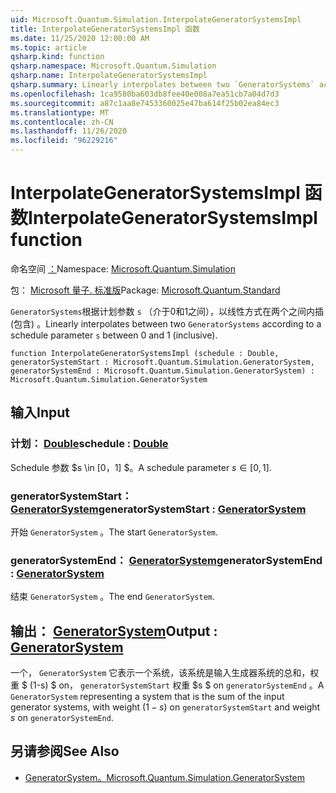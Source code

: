 ```yaml
---
uid: Microsoft.Quantum.Simulation.InterpolateGeneratorSystemsImpl
title: InterpolateGeneratorSystemsImpl 函数
ms.date: 11/25/2020 12:00:00 AM
ms.topic: article
qsharp.kind: function
qsharp.namespace: Microsoft.Quantum.Simulation
qsharp.name: InterpolateGeneratorSystemsImpl
qsharp.summary: Linearly interpolates between two `GeneratorSystems` according to a schedule parameter `s` between 0 and 1 (inclusive).
ms.openlocfilehash: 1ca9580ba603db8fee40e008a7ea51cb7a04d7d3
ms.sourcegitcommit: a87c1aa8e7453360025e47ba614f25b02ea84ec3
ms.translationtype: MT
ms.contentlocale: zh-CN
ms.lasthandoff: 11/26/2020
ms.locfileid: "96229216"
---
```

# <a name="interpolategeneratorsystemsimpl-function"></a><span data-ttu-id="1be00-102">InterpolateGeneratorSystemsImpl 函数</span><span class="sxs-lookup"><span data-stu-id="1be00-102">InterpolateGeneratorSystemsImpl function</span></span>

<span data-ttu-id="1be00-103">命名空间 [：](xref:Microsoft.Quantum.Simulation)</span><span class="sxs-lookup"><span data-stu-id="1be00-103">Namespace: [Microsoft.Quantum.Simulation](xref:Microsoft.Quantum.Simulation)</span></span>

<span data-ttu-id="1be00-104">包： [Microsoft 量子. 标准版](https://nuget.org/packages/Microsoft.Quantum.Standard)</span><span class="sxs-lookup"><span data-stu-id="1be00-104">Package: [Microsoft.Quantum.Standard](https://nuget.org/packages/Microsoft.Quantum.Standard)</span></span>


<span data-ttu-id="1be00-105">`GeneratorSystems`根据计划参数 `s` （介于0和1之间），以线性方式在两个之间内插 (包含) 。</span><span class="sxs-lookup"><span data-stu-id="1be00-105">Linearly interpolates between two `GeneratorSystems` according to a schedule parameter `s` between 0 and 1 (inclusive).</span></span>

```qsharp
function InterpolateGeneratorSystemsImpl (schedule : Double, generatorSystemStart : Microsoft.Quantum.Simulation.GeneratorSystem, generatorSystemEnd : Microsoft.Quantum.Simulation.GeneratorSystem) : Microsoft.Quantum.Simulation.GeneratorSystem
```


## <a name="input"></a><span data-ttu-id="1be00-106">输入</span><span class="sxs-lookup"><span data-stu-id="1be00-106">Input</span></span>

### <a name="schedule--double"></a><span data-ttu-id="1be00-107">计划： [Double](xref:microsoft.quantum.lang-ref.double)</span><span class="sxs-lookup"><span data-stu-id="1be00-107">schedule : [Double](xref:microsoft.quantum.lang-ref.double)</span></span>

<span data-ttu-id="1be00-108">Schedule 参数 $s \in [0，1] $。</span><span class="sxs-lookup"><span data-stu-id="1be00-108">A schedule parameter $s\in[0,1]$.</span></span>


### <a name="generatorsystemstart--generatorsystem"></a><span data-ttu-id="1be00-109">generatorSystemStart： [GeneratorSystem](xref:Microsoft.Quantum.Simulation.GeneratorSystem)</span><span class="sxs-lookup"><span data-stu-id="1be00-109">generatorSystemStart : [GeneratorSystem](xref:Microsoft.Quantum.Simulation.GeneratorSystem)</span></span>

<span data-ttu-id="1be00-110">开始 `GeneratorSystem` 。</span><span class="sxs-lookup"><span data-stu-id="1be00-110">The start `GeneratorSystem`.</span></span>


### <a name="generatorsystemend--generatorsystem"></a><span data-ttu-id="1be00-111">generatorSystemEnd： [GeneratorSystem](xref:Microsoft.Quantum.Simulation.GeneratorSystem)</span><span class="sxs-lookup"><span data-stu-id="1be00-111">generatorSystemEnd : [GeneratorSystem](xref:Microsoft.Quantum.Simulation.GeneratorSystem)</span></span>

<span data-ttu-id="1be00-112">结束 `GeneratorSystem` 。</span><span class="sxs-lookup"><span data-stu-id="1be00-112">The end `GeneratorSystem`.</span></span>



## <a name="output--generatorsystem"></a><span data-ttu-id="1be00-113">输出： [GeneratorSystem](xref:Microsoft.Quantum.Simulation.GeneratorSystem)</span><span class="sxs-lookup"><span data-stu-id="1be00-113">Output : [GeneratorSystem](xref:Microsoft.Quantum.Simulation.GeneratorSystem)</span></span>

<span data-ttu-id="1be00-114">一个， `GeneratorSystem` 它表示一个系统，该系统是输入生成器系统的总和，权重 $ (1-s) $ on， `generatorSystemStart` 权重 $s $ on `generatorSystemEnd` 。</span><span class="sxs-lookup"><span data-stu-id="1be00-114">A `GeneratorSystem` representing a system that is the sum of the input generator systems, with weight $(1-s)$ on `generatorSystemStart` and weight $s$ on `generatorSystemEnd`.</span></span>

## <a name="see-also"></a><span data-ttu-id="1be00-115">另请参阅</span><span class="sxs-lookup"><span data-stu-id="1be00-115">See Also</span></span>

- [<span data-ttu-id="1be00-116">GeneratorSystem。</span><span class="sxs-lookup"><span data-stu-id="1be00-116">Microsoft.Quantum.Simulation.GeneratorSystem</span></span>](xref:Microsoft.Quantum.Simulation.GeneratorSystem)